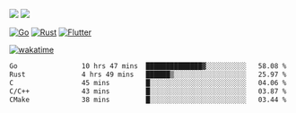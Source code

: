 [![](https://img.shields.io/badge/Windows_11-Pro-292e33?style=flat-square&logo=windows&logoColor=ffffff)](https://www.microsoft.com/en-us/windows/)
[![](https://img.shields.io/badge/macOS-Sonoma-292e33?style=flat-square&logo=apple&logoColor=ffffff)](https://www.apple.com/macbook-pro/) 

[![Go](https://img.shields.io/badge/-Go-DEA584?style=flat&logo=go&logoColor=000000)](https://golang.org/)
[![Rust](https://img.shields.io/badge/-Rust-DEA584?style=flat&logo=rust&logoColor=000000)](https://www.rust-lang.org)
[![Flutter](https://img.shields.io/badge/-Flutter-DEA584?style=flat&logo=flutter&logoColor=000000)](https://flutter.dev/)

[![wakatime](https://wakatime.com/badge/user/9bb0c784-91ca-4b5c-8e9c-b13ece0f7b09.svg)](https://wakatime.com/@9bb0c784-91ca-4b5c-8e9c-b13ece0f7b09)


<!--START_SECTION:waka-->

```txt
Go                10 hrs 47 mins  ██████████████▓░░░░░░░░░░   58.08 %
Rust              4 hrs 49 mins   ██████▒░░░░░░░░░░░░░░░░░░   25.97 %
C                 45 mins         █░░░░░░░░░░░░░░░░░░░░░░░░   04.06 %
C/C++             43 mins         █░░░░░░░░░░░░░░░░░░░░░░░░   03.87 %
CMake             38 mins         █░░░░░░░░░░░░░░░░░░░░░░░░   03.44 %
```

<!--END_SECTION:waka-->
